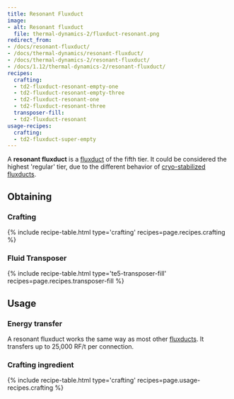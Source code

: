 ```yaml
---
title: Resonant Fluxduct
image:
- alt: Resonant fluxduct
  file: thermal-dynamics-2/fluxduct-resonant.png
redirect_from:
- /docs/resonant-fluxduct/
- /docs/thermal-dynamics/resonant-fluxduct/
- /docs/thermal-dynamics-2/resonant-fluxduct/
- /docs/1.12/thermal-dynamics-2/resonant-fluxduct/
recipes:
  crafting:
  - td2-fluxduct-resonant-empty-one
  - td2-fluxduct-resonant-empty-three
  - td2-fluxduct-resonant-one
  - td2-fluxduct-resonant-three
  transposer-fill:
  - td2-fluxduct-resonant
usage-recipes:
  crafting:
  - td2-fluxduct-super-empty
---
```


A **resonant fluxduct** is a [fluxduct](/docs/1.12/thermal-dynamics/fluxducts/) of the fifth tier. It
could be considered the highest 'regular' tier, due to the different behavior of
[cryo-stabilized fluxducts](/docs/1.12/thermal-dynamics/cryo-stabilized-fluxduct/).


Obtaining
---------

### Crafting
{% include recipe-table.html type='crafting' recipes=page.recipes.crafting %}

### Fluid Transposer
{% include recipe-table.html type='te5-transposer-fill' recipes=page.recipes.transposer-fill %}


Usage
-----

### Energy transfer
A resonant fluxduct works the same way as most other
[fluxducts](/docs/1.12/thermal-dynamics/fluxducts/). It transfers up to 25,000 RF/t per connection.

### Crafting ingredient
{% include recipe-table.html type='crafting' recipes=page.usage-recipes.crafting %}
